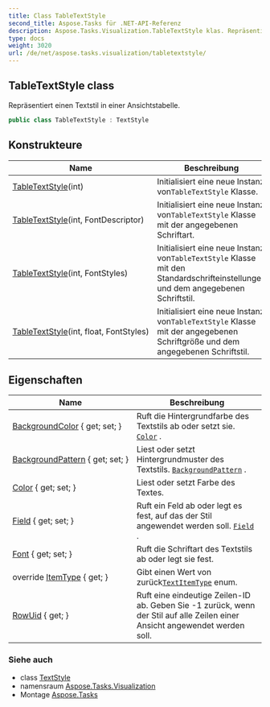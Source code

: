 ```yaml
---
title: Class TableTextStyle
second_title: Aspose.Tasks für .NET-API-Referenz
description: Aspose.Tasks.Visualization.TableTextStyle klas. Repräsentiert einen Textstil in einer Ansichtstabelle.
type: docs
weight: 3020
url: /de/net/aspose.tasks.visualization/tabletextstyle/
---
```

## TableTextStyle class

Repräsentiert einen Textstil in einer Ansichtstabelle.

```csharp
public class TableTextStyle : TextStyle
```

## Konstrukteure

| Name | Beschreibung |
| --- | --- |
| [TableTextStyle](tabletextstyle/#constructor)(int) | Initialisiert eine neue Instanz von`TableTextStyle` Klasse. |
| [TableTextStyle](tabletextstyle/#constructor_1)(int, FontDescriptor) | Initialisiert eine neue Instanz von`TableTextStyle` Klasse mit der angegebenen Schriftart. |
| [TableTextStyle](tabletextstyle/#constructor_2)(int, FontStyles) | Initialisiert eine neue Instanz von`TableTextStyle` Klasse mit den Standardschrifteinstellungen und dem angegebenen Schriftstil. |
| [TableTextStyle](tabletextstyle/#constructor_3)(int, float, FontStyles) | Initialisiert eine neue Instanz von`TableTextStyle` Klasse mit der angegebenen Schriftgröße und dem angegebenen Schriftstil. |

## Eigenschaften

| Name | Beschreibung |
| --- | --- |
| [BackgroundColor](../../aspose.tasks.visualization/textstyle/backgroundcolor/) { get; set; } | Ruft die Hintergrundfarbe des Textstils ab oder setzt sie. [`Color`](../textstyle/color/) . |
| [BackgroundPattern](../../aspose.tasks.visualization/textstyle/backgroundpattern/) { get; set; } | Liest oder setzt Hintergrundmuster des Textstils. [`BackgroundPattern`](../textstyle/backgroundpattern/) . |
| [Color](../../aspose.tasks.visualization/textstyle/color/) { get; set; } | Liest oder setzt Farbe des Textes. |
| [Field](../../aspose.tasks.visualization/tabletextstyle/field/) { get; set; } | Ruft ein Feld ab oder legt es fest, auf das der Stil angewendet werden soll. [`Field`](./field/) . |
| [Font](../../aspose.tasks.visualization/textstyle/font/) { get; set; } | Ruft die Schriftart des Textstils ab oder legt sie fest. |
| override [ItemType](../../aspose.tasks.visualization/tabletextstyle/itemtype/) { get; } | Gibt einen Wert von zurück[`TextItemType`](../textitemtype/) enum. |
| [RowUid](../../aspose.tasks.visualization/tabletextstyle/rowuid/) { get; } | Ruft eine eindeutige Zeilen-ID ab. Geben Sie -1 zurück, wenn der Stil auf alle Zeilen einer Ansicht angewendet werden soll. |

### Siehe auch

* class [TextStyle](../textstyle/)
* namensraum [Aspose.Tasks.Visualization](../../aspose.tasks.visualization/)
* Montage [Aspose.Tasks](../../)


